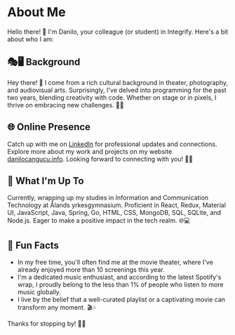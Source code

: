 # About Me

Hello there! 👋 I'm Danilo, your colleague (or student) in Integrify. Here's a bit about who I am:

## 🎭🖥️ Background

Hey there! 👋 I come from a rich cultural background in theater, photography, and audiovisual arts. Surprisingly, I've delved into programming for the past two years, blending creativity with code. Whether on stage or in pixels, I thrive on embracing new challenges. 🚀✨

## 🌐 Online Presence

Catch up with me on [LinkedIn](https://www.linkedin.com/in/danilo-cangu%C3%A7u-a5731122/) for professional updates and connections. Explore more about my work and projects on my website [danilocangucu.info](https://danilocangucu.info/). Looking forward to connecting with you! 👋🌟

## 🚀 What I'm Up To

Currently, wrapping up my studies in Information and Communication Technology at Ålands yrkesgymnasium. Proficient in React, Redux, Material UI, JavaScript, Java, Spring, Go, HTML, CSS, MongoDB, SQL, SQLite, and Node.js. Eager to make a positive impact in the tech realm. 🌐💻

## 🌈 Fun Facts

- In my free time, you'll often find me at the movie theater, where I've already enjoyed more than 10 screenings this year.
- I'm a dedicated music enthusiast, and according to the latest Spotify's wrap, I proudly belong to the less than 1% of people who listen to more music globally.
- I live by the belief that a well-curated playlist or a captivating movie can transform any moment. 🎬🎶

Thanks for stopping by! 🚀✨